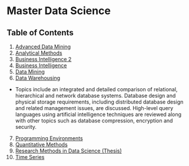 # Master Data Science


## Table of Contents

1. [Advanced Data Mining](https://github.com/sfiene/Master-Data-Science/tree/main/Advanced%20Data%20Mining)
2. [Analytical Methods](https://github.com/sfiene/Master-Data-Science/tree/main/Analytical%20Methods)
3. [Business Intelligence 2](https://github.com/sfiene/Master-Data-Science/tree/main/Business%20Intelligence%202)
4. [Business Intelligence](https://github.com/sfiene/Master-Data-Science/tree/main/Business%20Intelligence)
5. [Data Mining](https://github.com/sfiene/Master-Data-Science/tree/main/Data%20Mining)
6. [Data Warehousing](https://github.com/sfiene/Master-Data-Science/tree/main/Data%20Warehousing)
  - Topics include an integrated and detailed comparison of relational, hierarchical and network database systems. Database design and physical storage requirements, including distributed database design and related management issues, are discussed. High-level query languages using artificial intelligence techniques are reviewed along with other topics such as database compression, encryption and security.
7. [Programming Environments](https://github.com/sfiene/Master-Data-Science/tree/main/Programming%20Environments)
8. [Quantitative Methods](https://github.com/sfiene/Master-Data-Science/tree/main/Quantitative%20Methods)
9. [Research Methods in Data Science (Thesis)](https://github.com/sfiene/Master-Data-Science/tree/main/Research%20Methods%20in%20DS%20(Thesis))
10. [Time Series](https://github.com/sfiene/Master-Data-Science/tree/main/Time%20Series)
